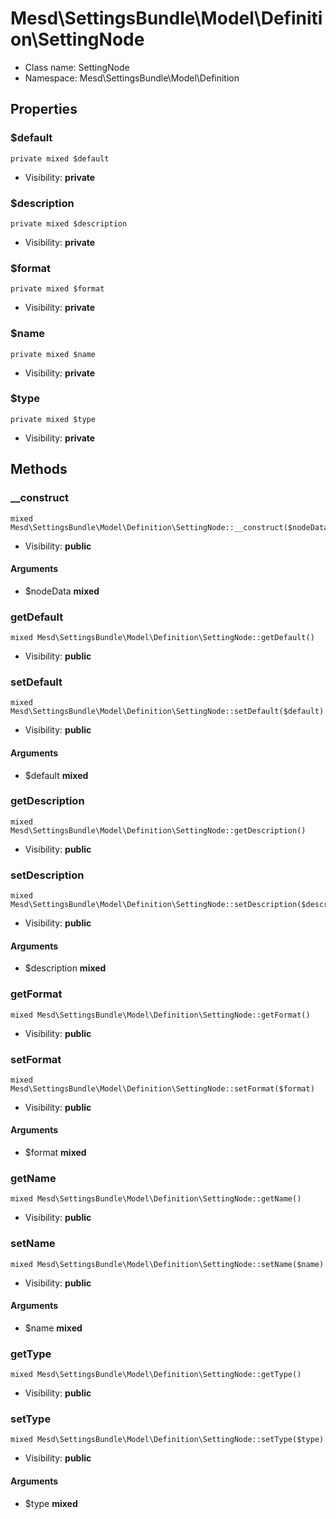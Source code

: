 Mesd\SettingsBundle\Model\Definition\SettingNode
===============






* Class name: SettingNode
* Namespace: Mesd\SettingsBundle\Model\Definition





Properties
----------


### $default

    private mixed $default





* Visibility: **private**


### $description

    private mixed $description





* Visibility: **private**


### $format

    private mixed $format





* Visibility: **private**


### $name

    private mixed $name





* Visibility: **private**


### $type

    private mixed $type





* Visibility: **private**


Methods
-------


### __construct

    mixed Mesd\SettingsBundle\Model\Definition\SettingNode::__construct($nodeData)





* Visibility: **public**


#### Arguments
* $nodeData **mixed**



### getDefault

    mixed Mesd\SettingsBundle\Model\Definition\SettingNode::getDefault()





* Visibility: **public**




### setDefault

    mixed Mesd\SettingsBundle\Model\Definition\SettingNode::setDefault($default)





* Visibility: **public**


#### Arguments
* $default **mixed**



### getDescription

    mixed Mesd\SettingsBundle\Model\Definition\SettingNode::getDescription()





* Visibility: **public**




### setDescription

    mixed Mesd\SettingsBundle\Model\Definition\SettingNode::setDescription($description)





* Visibility: **public**


#### Arguments
* $description **mixed**



### getFormat

    mixed Mesd\SettingsBundle\Model\Definition\SettingNode::getFormat()





* Visibility: **public**




### setFormat

    mixed Mesd\SettingsBundle\Model\Definition\SettingNode::setFormat($format)





* Visibility: **public**


#### Arguments
* $format **mixed**



### getName

    mixed Mesd\SettingsBundle\Model\Definition\SettingNode::getName()





* Visibility: **public**




### setName

    mixed Mesd\SettingsBundle\Model\Definition\SettingNode::setName($name)





* Visibility: **public**


#### Arguments
* $name **mixed**



### getType

    mixed Mesd\SettingsBundle\Model\Definition\SettingNode::getType()





* Visibility: **public**




### setType

    mixed Mesd\SettingsBundle\Model\Definition\SettingNode::setType($type)





* Visibility: **public**


#### Arguments
* $type **mixed**


